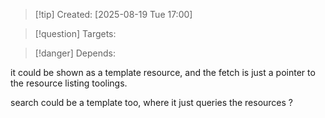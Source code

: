
>[!tip] Created: [2025-08-19 Tue 17:00]

>[!question] Targets: 

>[!danger] Depends: 

it could be shown as a template resource, and the fetch is just a pointer to the resource listing toolings.

search could be a template too, where it just queries the resources ?